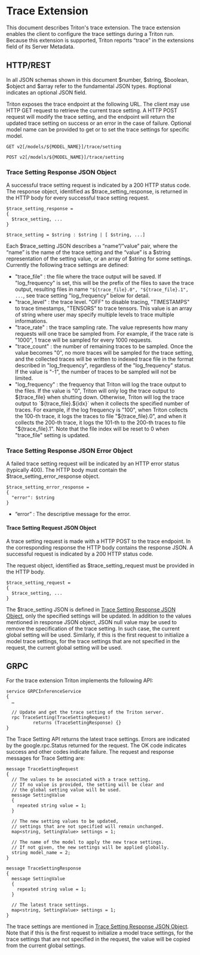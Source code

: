 <!--
# Copyright (c) 2022, NVIDIA CORPORATION & AFFILIATES. All rights reserved.
#
# Redistribution and use in source and binary forms, with or without
# modification, are permitted provided that the following conditions
# are met:
#  * Redistributions of source code must retain the above copyright
#    notice, this list of conditions and the following disclaimer.
#  * Redistributions in binary form must reproduce the above copyright
#    notice, this list of conditions and the following disclaimer in the
#    documentation and/or other materials provided with the distribution.
#  * Neither the name of NVIDIA CORPORATION nor the names of its
#    contributors may be used to endorse or promote products derived
#    from this software without specific prior written permission.
#
# THIS SOFTWARE IS PROVIDED BY THE COPYRIGHT HOLDERS ``AS IS'' AND ANY
# EXPRESS OR IMPLIED WARRANTIES, INCLUDING, BUT NOT LIMITED TO, THE
# IMPLIED WARRANTIES OF MERCHANTABILITY AND FITNESS FOR A PARTICULAR
# PURPOSE ARE DISCLAIMED.  IN NO EVENT SHALL THE COPYRIGHT OWNER OR
# CONTRIBUTORS BE LIABLE FOR ANY DIRECT, INDIRECT, INCIDENTAL, SPECIAL,
# EXEMPLARY, OR CONSEQUENTIAL DAMAGES (INCLUDING, BUT NOT LIMITED TO,
# PROCUREMENT OF SUBSTITUTE GOODS OR SERVICES; LOSS OF USE, DATA, OR
# PROFITS; OR BUSINESS INTERRUPTION) HOWEVER CAUSED AND ON ANY THEORY
# OF LIABILITY, WHETHER IN CONTRACT, STRICT LIABILITY, OR TORT
# (INCLUDING NEGLIGENCE OR OTHERWISE) ARISING IN ANY WAY OUT OF THE USE
# OF THIS SOFTWARE, EVEN IF ADVISED OF THE POSSIBILITY OF SUCH DAMAGE.
-->

# Trace Extension

This document describes Triton's trace extension. The trace extension enables
the client to configure the trace settings during a Triton run. Because this
extension is supported, Triton reports “trace” in the extensions field of
its Server Metadata.

## HTTP/REST

In all JSON schemas shown in this document $number, $string, $boolean,
$object and $array refer to the fundamental JSON types. #optional
indicates an optional JSON field.

Triton exposes the trace endpoint at the following URL. The client may use
HTTP GET request to retrieve the current trace setting. A HTTP POST request
will modify the trace setting, and the endpoint will return the updated trace
setting on success or an error in the case of failure. Optional model name
can be provided to get or to set the trace settings for specific model.

```
GET v2[/models/${MODEL_NAME}]/trace/setting

POST v2[/models/${MODEL_NAME}]/trace/setting
```

### Trace Setting Response JSON Object

A successful trace setting request is indicated by a 200 HTTP status
code. The response object, identified as $trace_setting_response, is
returned in the HTTP body for every successful trace setting request.

```
$trace_setting_response =
{
  $trace_setting, ...
}

$trace_setting = $string : $string | [ $string, ...]
```

Each $trace_setting JSON describes a “name”/”value” pair, where the “name” is
the name of the trace setting and the “value” is a $string representation of the
setting value, or an array of $string for some settings. Currently the following
trace settings are defined:

- "trace_file" : the file where the trace output will be saved. If
"log_frequency" is set, this will be the prefix of the files to save the
trace output, resulting files in name `"${trace_file}.0", "${trace_file}.1", ...`,
see trace setting "log_frequency" below for detail.
- "trace_level" : the trace level. "OFF" to disable tracing,
"TIMESTAMPS" to trace timestamps, "TENSORS" to trace tensors.
This value is an array of string where user may specify multiple levels to
trace multiple informations.
- "trace_rate" : the trace sampling rate. The value represents how many requests
will one trace be sampled from. For example, if the trace rate is "1000",
1 trace will be sampled for every 1000 requests.
- "trace_count" : the number of remaining traces to be sampled. Once the value
becomes "0", no more traces will be sampled for the trace setting, and the
collected traces will be written to indexed trace file in the format described
in "log_frequency", regardless of the "log_frequency" status.
If the value is "-1", the number of traces to be sampled will not be limited.
- "log_frequency" : the frequency that Triton will log the
trace output to the files. If the value is "0", Triton will only log
the trace output to ${trace_file} when shutting down. Otherwise, Triton will log
the trace output to `${trace_file}.${idx}` when it collects
the specified number of traces. For example, if the log frequency is "100",
when Triton collects the 100-th trace, it logs the traces to file
"${trace_file}.0", and when it collects the 200-th trace, it logs the 101-th to
the 200-th traces to file "${trace_file}.1". Note that the file index will be
reset to 0 when "trace_file" setting is updated.


### Trace Setting Response JSON Error Object

A failed trace setting request will be indicated by an HTTP error status
(typically 400). The HTTP body must contain the
$trace_setting_error_response object.

```
$trace_setting_error_response =
{
  "error": $string
}
```

- “error” : The descriptive message for the error.

#### Trace Setting Request JSON Object

A trace setting request is made with a HTTP POST to
the trace endpoint. In the corresponding response the HTTP body contains the
response JSON. A successful request is indicated by a 200 HTTP status code.

The request object, identified as $trace_setting_request must be provided in the HTTP
body.

```
$trace_setting_request =
{
  $trace_setting, ...
}
```

The $trace_setting JSON is defined in
[Trace Setting Response JSON Object](#trace-setting-response-json-object), only the specified
settings will be updated. In addition to the values mentioned in response JSON
object, JSON null value may be used to remove the specification of
the trace setting. In such case, the current global setting will be used.
Similarly, if this is the first request to initialize a model trace settings,
for the trace settings that are not specified in the request, the current global
setting will be used.

## GRPC

For the trace extension Triton implements the following API:

```
service GRPCInferenceService
{
  …

  // Update and get the trace setting of the Triton server.
  rpc TraceSetting(TraceSettingRequest)
          returns (TraceSettingResponse) {}
}
```

The Trace Setting API returns the latest trace settings. Errors are indicated
by the google.rpc.Status returned for the request. The OK code
indicates success and other codes indicate failure. The request and
response messages for Trace Setting are:

```
message TraceSettingRequest
{
  // The values to be associated with a trace setting.
  // If no value is provided, the setting will be clear and
  // the global setting value will be used.
  message SettingValue
  {
    repeated string value = 1;
  }

  // The new setting values to be updated,
  // settings that are not specified will remain unchanged.
  map<string, SettingValue> settings = 1;

  // The name of the model to apply the new trace settings.
  // If not given, the new settings will be applied globally.
  string model_name = 2;
}

message TraceSettingResponse
{
  message SettingValue
  {
    repeated string value = 1;
  }

  // The latest trace settings.
  map<string, SettingValue> settings = 1;
}
```

The trace settings are mentioned in
[Trace Setting Response JSON Object](#trace-setting-response-json-object).
Note that if this is the first request to initialize
a model trace settings, for the trace settings that are not specified
in the request, the value will be copied from the current global settings.
